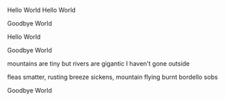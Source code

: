 Hello World
Hello World

Goodbye World


Hello World 

Goodbye World


mountains are tiny
but rivers are gigantic
I haven't gone outside

fleas smatter, rusting
breeze sickens, mountain flying
burnt bordello sobs

Goodbye World
